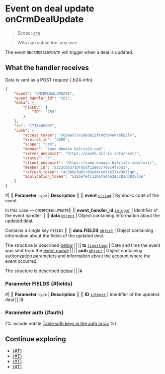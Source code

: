 # Event on deal update onCrmDealUpdate

> Scope: [`crm`](../../../scopes/permissions.md)
>
> Who can subscribe: any user

The event `ONCRMDEALUPDATE` will trigger when a deal is updated.

## What the handler receives

Data is sent as a POST request {.b24-info}

```json
{
    "event": "ONCRMDEALUPDATE",
    "event_handler_id": "201",
    "data": {
        "FIELDS": {
            "ID": "759"
        }
    },
    "ts": "1736405807",
    "auth": {
        "access_token": "s6p6eclrvim6da22ft9ch94ekreb52lv",
        "expires_in": "3600",
        "scope": "crm",
        "domain": "some-domain.bitrix24.com",
        "server_endpoint": "https://oauth.bitrix.info/rest/",
        "status": "F",
        "client_endpoint": "https://some-domain.bitrix24.com/rest/",
        "member_id": "a223c6b3710f85df22e9377d6c4f7553",
        "refresh_token": "4s386p3q0tr8dy89xvmt96234v3dljg8",
        "application_token": "51856fefc120afa4b628cc82d3935cce"
    }
}
```

#|
|| **Parameter**
`type` | **Description** ||
|| **event**
[`string`](../../../data-types.md) | Symbolic code of the event.

In this case — `ONCRMDEALUPDATE`||
|| **event_handler_id**
[`integer`](../../../data-types.md) | Identifier of the event handler ||
|| **data**
[`object`](../../../data-types.md) | Object containing information about the updated deal.

Contains a single key `FIELDS` ||
|| **data.FIELDS**
[`object`](../../../data-types.md) | Object containing information about the fields of the updated deal.

The structure is described [below](#fields) ||
|| **ts**
[`timestamp`](../../../data-types.md) | Date and time the event was sent from the [event queue](../../../events/index.md) ||
|| **auth**
[`object`](../../../data-types.md) | Object containing authorization parameters and information about the account where the event occurred.

The structure is described [below](#auth) ||
|#

### Parameter FIELDS {#fields}

#|
|| **Parameter**
`type` | **Description** ||
|| **ID**
[`integer`](../../../data-types.md) | Identifier of the updated deal ||
|#

### Parameter auth {#auth}

{% include notitle [Table with keys in the auth array](../../../../_includes/auth-params-in-events.md) %}

## Continue exploring

- [{#T}](../../../events/index.md)
- [{#T}](../../../events/event-bind.md)
- [{#T}](./on-crm-deal-add.md)
- [{#T}](./on-crm-deal-delete.md)